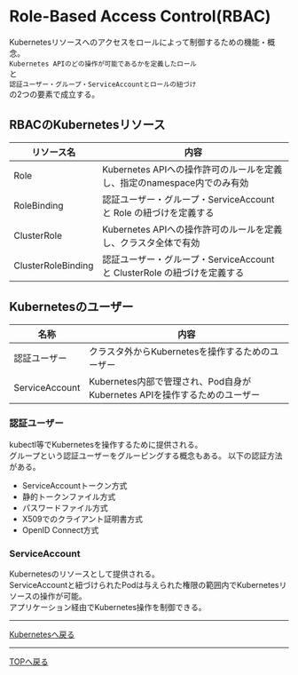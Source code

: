 # Role-Based Access Control(RBAC)

Kubernetesリソースへのアクセスをロールによって制御するための機能・概念。  
`Kubernetes APIのどの操作が可能であるかを定義したロール`  
と  
`認証ユーザー・グループ・ServiceAccountとロールの紐づけ`  
の2つの要素で成立する。

## RBACのKubernetesリソース

|  リソース名  |  内容  |
| ---- | ---- |
|  Role  |  Kubernetes APIへの操作許可のルールを定義し、指定のnamespace内でのみ有効  |
|  RoleBinding  |  認証ユーザー・グループ・ServiceAccount と Role の紐づけを定義する  |
|  ClusterRole  |  Kubernetes APIへの操作許可のルールを定義し、クラスタ全体で有効  |
|  ClusterRoleBinding  |  認証ユーザー・グループ・ServiceAccount と ClusterRole の紐づけを定義する  |

## Kubernetesのユーザー

|  名称  |  内容  |
| ---- | ---- |
|  認証ユーザー  |  クラスタ外からKubernetesを操作するためのユーザー  |
|  ServiceAccount  |  Kubernetes内部で管理され、Pod自身がKubernetes APIを操作するためのユーザー  |

### 認証ユーザー

kubectl等でKubernetesを操作するために提供される。  
グループという認証ユーザーをグルーピングする概念もある。 
以下の認証方法がある。  

- ServiceAccountトークン方式
- 静的トークンファイル方式
- パスワードファイル方式
- X509でのクライアント証明書方式
- OpenID Connect方式

### ServiceAccount

Kubernetesのリソースとして提供される。  
ServiceAccountと紐づけられたPodは与えられた権限の範囲内でKubernetesリソースの操作が可能。  
アプリケーション経由でKubernetes操作を制御できる。  

---
[Kubernetesへ戻る](../README.md)

---
[TOPへ戻る](../../README.md)
